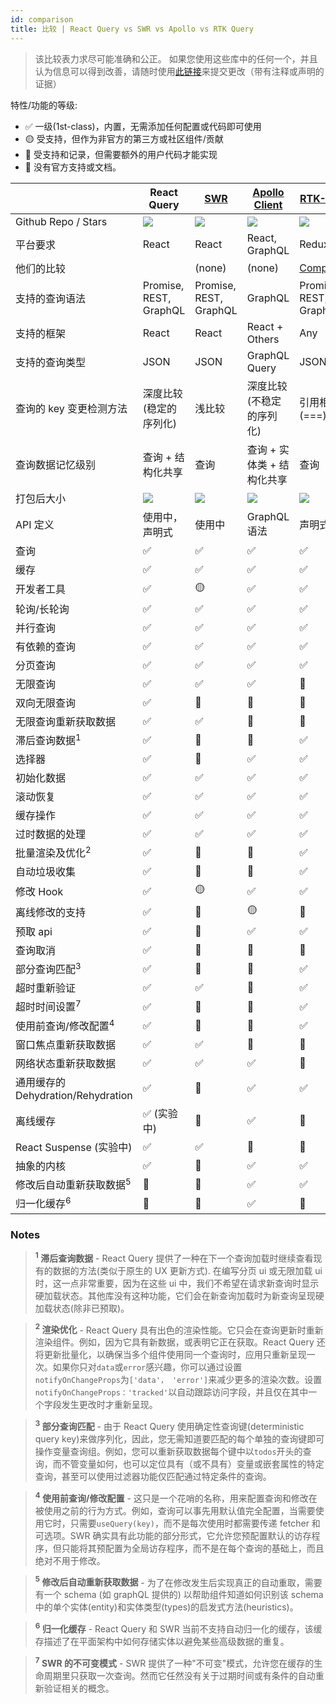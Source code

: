 ```yaml
---
id: comparison
title: 比较 | React Query vs SWR vs Apollo vs RTK Query
---
```


> 该比较表力求尽可能准确和公正。 如果您使用这些库中的任何一个，并且认为信息可以得到改善，请随时使用[此链接](https://github.com/tannerlinsley/react-query/edit/master/docs/src/pages/comparison.md)来提交更改（带有注释或声明的证据）

特性/功能的等级:

- ✅ 一级(1st-class)，内置，无需添加任何配置或代码即可使用
- 🟡 受支持，但作为非官方的第三方或社区组件/贡献
- 🔶 受支持和记录，但需要额外的用户代码才能实现
- 🛑 没有官方支持或文档。

|                                    | React Query                              | [SWR][swr]               | [Apollo Client][apollo]        | [RTK-Query][rtk-query]               |
| ---------------------------------- | ---------------------------------------- | ------------------------ | ------------------------------ | ------------------------------------ |
| Github Repo / Stars                | [![][stars-react-query]][gh-react-query] | [![][stars-swr]][gh-swr] | [![][stars-apollo]][gh-apollo] | [![][stars-rtk-query]][gh-rtk-query] |
| 平台要求                           | React                                    | React                    | React, GraphQL                 | Redux                                |
| 他们的比较                         |                                          | (none)                   | (none)                         | [Comparison][rtk-query-comparison]   |
| 支持的查询语法                     | Promise, REST, GraphQL                   | Promise, REST, GraphQL   | GraphQL                        | Promise, REST, GraphQL               |
| 支持的框架                         | React                                    | React                    | React + Others                 | Any                                  |
| 支持的查询类型                     | JSON                                     | JSON                     | GraphQL Query                  | JSON                                 |
| 查询的 key 变更检测方法            | 深度比较 (稳定的序列化)                  | 浅比较                   | 深度比较 (不稳定的序列化)      | 引用相等 (===)                       |
| 查询数据记忆级别                   | 查询 + 结构化共享                        | 查询                     | 查询 + 实体类 + 结构化共享     | 查询                                 |
| 打包后大小                         | [![][bp-react-query]][bpl-react-query]   | [![][bp-swr]][bpl-swr]   | [![][bp-apollo]][bpl-apollo]   | [![][bp-rtk-query]][bpl-rtk-query]   |
| API 定义                           | 使用中，声明式                           | 使用中                   | GraphQL 语法                   | 声明式                               |
| 查询                               | ✅                                       | ✅                       | ✅                             | ✅                                   |
| 缓存                               | ✅                                       | ✅                       | ✅                             | ✅                                   |
| 开发者工具                         | ✅                                       | 🟡                       | ✅                             | ✅                                   |
| 轮询/长轮询                        | ✅                                       | ✅                       | ✅                             | ✅                                   |
| 并行查询                           | ✅                                       | ✅                       | ✅                             | ✅                                   |
| 有依赖的查询                       | ✅                                       | ✅                       | ✅                             | ✅                                   |
| 分页查询                           | ✅                                       | ✅                       | ✅                             | ✅                                   |
| 无限查询                           | ✅                                       | ✅                       | ✅                             | 🛑                                   |
| 双向无限查询                       | ✅                                       | 🔶                       | 🔶                             | 🛑                                   |
| 无限查询重新获取数据               | ✅                                       | ✅                       | 🛑                             | 🛑                                   |
| 滞后查询数据<sup>1</sup>           | ✅                                       | 🔶                       | 🛑                             | ✅                                   |
| 选择器                             | ✅                                       | 🛑                       | ✅                             | ✅                                   |
| 初始化数据                         | ✅                                       | ✅                       | ✅                             | ✅                                   |
| 滚动恢复                           | ✅                                       | ✅                       | ✅                             | ✅                                   |
| 缓存操作                           | ✅                                       | ✅                       | ✅                             | ✅                                   |
| 过时数据的处理                     | ✅                                       | ✅                       | ✅                             | ✅                                   |
| 批量渲染及优化<sup>2</sup>         | ✅                                       | 🛑                       | 🛑                             | ✅                                   |
| 自动垃圾收集                       | ✅                                       | 🛑                       | 🛑                             | ✅                                   |
| 修改 Hook                          | ✅                                       | 🟡                       | ✅                             | ✅                                   |
| 离线修改的支持                     | ✅                                       | 🛑                       | 🟡                             | 🛑                                   |
| 预取 api                           | ✅                                       | 🔶                       | ✅                             | ✅                                   |
| 查询取消                           | ✅                                       | 🛑                       | 🛑                             | 🛑                                   |
| 部分查询匹配<sup>3</sup>           | ✅                                       | 🛑                       | 🛑                             | ✅                                   |
| 超时重新验证                       | ✅                                       | ✅                       | 🛑                             | ✅                                   |
| 超时时间设置<sup>7</sup>           | ✅                                       | 🛑                       | 🛑                             | ✅                                   |
| 使用前查询/修改配置<sup>4</sup>    | ✅                                       | 🛑                       | 🛑                             | ✅                                   |
| 窗口焦点重新获取数据               | ✅                                       | ✅                       | 🛑                             | 🔶                                   |
| 网络状态重新获取数据               | ✅                                       | ✅                       | ✅                             | 🔶                                   |
| 通用缓存的 Dehydration/Rehydration | ✅                                       | 🛑                       | ✅                             | ✅                                   |
| 离线缓存                           | ✅ (实验中)                              | 🛑                       | ✅                             | 🔶                                   |
| React Suspense (实验中)            | ✅                                       | ✅                       | 🛑                             | 🛑                                   |
| 抽象的内核                         | ✅                                       | 🛑                       | ✅                             | ✅                                   |
| 修改后自动重新获取数据<sup>5</sup> | 🔶                                       | 🔶                       | ✅                             | ✅                                   |
| 归一化缓存<sup>6</sup>             | 🛑                                       | 🛑                       | ✅                             | 🛑                                   |

### Notes

> **<sup>1</sup> 滞后查询数据** - React Query 提供了一种在下一个查询加载时继续查看现有的数据的方法(类似于原生的 UX 更新方式). 在编写分页 ui 或无限加载 ui 时，这一点非常重要，因为在这些 ui 中，我们不希望在请求新查询时显示硬加载状态。其他库没有这种功能，它们会在新查询加载时为新查询呈现硬加载状态(除非已预取)。

> **<sup>2</sup> 渲染优化** - React Query 具有出色的渲染性能。它只会在查询更新时重新渲染组件。例如，因为它具有新数据，或表明它正在获取。React Query 还将更新批量化，以确保当多个组件使用同一个查询时，应用只重新呈现一次。如果你只对`data`或`error`感兴趣，你可以通过设置`notifyOnChangeProps`为`['data'， 'error']`来减少更多的渲染次数。设置`notifyOnChangeProps：'tracked'`以自动跟踪访问字段，并且仅在其中一个字段发生更改时才重新呈现。

> **<sup>3</sup> 部分查询匹配** - 由于 React Query 使用确定性查询键(deterministic query key)来做序列化，因此，您无需知道要匹配的每个单独的查询键即可操作变量查询组。例如，您可以重新获取数据每个键中以`todos`开头的查询，而不管变量如何，也可以定位具有（或不具有）变量或嵌套属性的特定查询，甚至可以使用过滤器功能仅匹配通过特定条件的查询。

> **<sup>4</sup> 使用前查询/修改配置** - 这只是一个花哨的名称，用来配置查询和修改在被使用之前的行为方式。例如，查询可以事先用默认值完全配置，当需要使用它时，只需要`useQuery(key)`，而不是每次使用时都需要传递 fetcher 和可选项。SWR 确实具有此功能的部分形式，它允许您预配置默认的访存程序，但只能将其预配置为全局访存程序，而不是在每个查询的基础上，而且绝对不用于修改。

> **<sup>5</sup> 修改后自动重新获取数据** - 为了在修改发生后实现真正的自动重取，需要有一个 schema (如 graphQL 提供的) 以帮助组件知道如何识别该 schema 中的单个实体(entity)和实体类型(types)的启发式方法(heuristics)。

> **<sup>6</sup> 归一化缓存** - React Query 和 SWR 当前不支持自动归一化的缓存，该缓存描述了在平面架构中如何存储实体以避免某些高级数据的重复。

> **<sup>7</sup> SWR 的不可变模式** - SWR 提供了一种"不可变"模式，允许您在缓存的生命周期里只获取一次查询。然而它任然没有关于过期时间或有条件的自动重新验证相关的概念。

<!-- -->

[bpl-react-query]: https://bundlephobia.com/result?p=react-query
[bp-react-query]: https://badgen.net/bundlephobia/minzip/react-query?label=💾
[gh-react-query]: https://github.com/tannerlinsley/react-query
[stars-react-query]: https://img.shields.io/github/stars/tannerlinsley/react-query?label=%F0%9F%8C%9F

<!-- -->

[swr]: https://github.com/vercel/swr
[bp-swr]: https://badgen.net/bundlephobia/minzip/swr?label=💾
[gh-swr]: https://github.com/vercel/swr
[stars-swr]: https://img.shields.io/github/stars/vercel/swr?label=%F0%9F%8C%9F
[bpl-swr]: https://bundlephobia.com/result?p=swr

<!-- -->

[apollo]: https://github.com/apollographql/apollo-client
[bp-apollo]: https://badgen.net/bundlephobia/minzip/@apollo/client?label=💾
[gh-apollo]: https://github.com/apollographql/apollo-client
[stars-apollo]: https://img.shields.io/github/stars/apollographql/apollo-client?label=%F0%9F%8C%9F
[bpl-apollo]: https://bundlephobia.com/result?p=@apollo/client

<!-- -->

[rtk-query]: https://rtk-query-docs.netlify.app/
[rtk-query-comparison]: https://rtk-query-docs.netlify.app/introduction/comparison
[bp-rtk]: https://badgen.net/bundlephobia/minzip/@reduxjs/toolkit?label=💾
[bp-rtk-query]: https://badgen.net/bundlephobia/minzip/@rtk-incubator/rtk-query?label=💾
[gh-rtk-query]: https://github.com/rtk-incubator/rtk-query
[stars-rtk-query]: https://img.shields.io/github/stars/rtk-incubator/rtk-query?label=%F0%9F%8C%9F
[bpl-rtk]: https://bundlephobia.com/result?p=@reduxjs/toolkit
[bpl-rtk-query]: https://bundlephobia.com/result?p=@rtk-incubator/rtk-query
